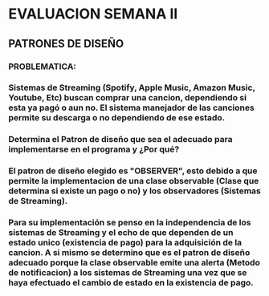 # EVALUACION SEMANA II
## PATRONES DE DISEÑO

### PROBLEMATICA: 
### Sistemas de Streaming (Spotify, Apple Music, Amazon Music, Youtube, Etc) buscan comprar una cancion, dependiendo si esta ya pagó o aun no. El sistema manejador de las canciones permite su descarga o no dependiendo de ese estado.
### Determina el Patron de diseño que sea el adecuado para implementarse en el programa y ¿Por qué? 




### El patron de diseño elegido es "OBSERVER", esto debido a que permite la implementacion de una clase observable (Clase que determina si existe un pago o no) y los observadores (Sistemas de Streaming).
### Para su implementación se penso en la independencia de los sistemas de Streaming y el echo de que dependen de un estado unico (existencia de pago) para la adquisición de la cancion. A si mismo se determino que es el patron de diseño adecuado porque la clase observable emite una alerta (Metodo de notificacion) a los sistemas de Streaming una vez que se haya efectuado el cambio de estado en la existencia de pago.


